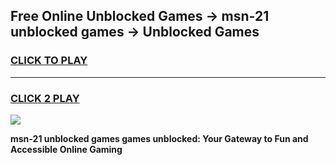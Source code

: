 
## Free Online Unblocked Games → msn-21 unblocked games → Unblocked Games
<h3>
<a href="https://premium.freeplayer.one?title=msn-21_unblocked_games&ref=21F">CLICK TO PLAY</a></h3>
<hr>

<h3>
<a href="https://premium.freeplayer.one?title=msn-21_unblocked_games&ref=21F">CLICK 2 PLAY</a>
  
</h3>

<a href="https://premium.freeplayer.one?title=msn-21_unblocked_games&ref=21F/"><img src="https://clearcache.store/games.png"></a>


**msn-21 unblocked games games unblocked: Your Gateway to Fun and Accessible Online Gaming**
